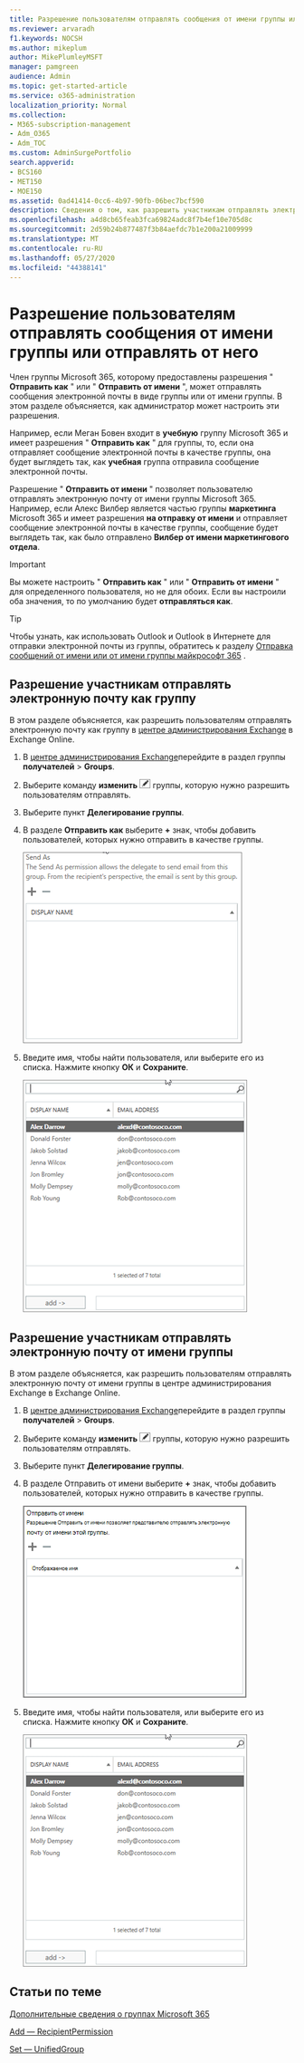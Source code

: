 ```yaml
---
title: Разрешение пользователям отправлять сообщения от имени группы или отправлять от него
ms.reviewer: arvaradh
f1.keywords: NOCSH
ms.author: mikeplum
author: MikePlumleyMSFT
manager: pamgreen
audience: Admin
ms.topic: get-started-article
ms.service: o365-administration
localization_priority: Normal
ms.collection:
- M365-subscription-management
- Adm_O365
- Adm_TOC
ms.custom: AdminSurgePortfolio
search.appverid:
- BCS160
- MET150
- MOE150
ms.assetid: 0ad41414-0cc6-4b97-90fb-06bec7bcf590
description: Сведения о том, как разрешить участникам отправлять электронную почту как группу Microsoft 365 или отправлять электронную почту от имени группы Майкрософт 365.
ms.openlocfilehash: a4d8cb65feab3fca69824adc8f7b4ef10e705d8c
ms.sourcegitcommit: 2d59b24b877487f3b84aefdc7b1e200a21009999
ms.translationtype: MT
ms.contentlocale: ru-RU
ms.lasthandoff: 05/27/2020
ms.locfileid: "44388141"
---
```

# <a name="allow-members-to-send-as-or-send-on-behalf-of-a-group"></a>Разрешение пользователям отправлять сообщения от имени группы или отправлять от него

Член группы Microsoft 365, которому предоставлены разрешения " **Отправить как** " или " **Отправить от имени** ", может отправлять сообщения электронной почты в виде группы или от имени группы. В этом разделе объясняется, как администратор может настроить эти разрешения.
  
Например, если Меган Бовен входит в **учебную** группу Microsoft 365 и имеет разрешения " **Отправить как** " для группы, то, если она отправляет сообщение электронной почты в качестве группы, она будет выглядеть так, как **учебная** группа отправила сообщение электронной почты. 
  
Разрешение " **Отправить от имени** " позволяет пользователю отправлять электронную почту от имени группы Microsoft 365. Например, если Алекс Вилбер является частью группы **маркетинга** Microsoft 365 и имеет разрешения **на отправку от имени** и отправляет сообщение электронной почты в качестве группы, сообщение будет выглядеть так, как было отправлено **Вилбер от имени маркетингового отдела**.

> [!IMPORTANT]
> Вы можете настроить " **Отправить как** " или " **Отправить от имени** " для определенного пользователя, но не для обоих. Если вы настроили оба значения, то по умолчанию будет **отправляться как**.

> [!TIP]
> Чтобы узнать, как использовать Outlook и Outlook в Интернете для отправки электронной почты из группы, обратитесь к разделу [Отправка сообщений от имени или от имени группы майкрософт 365](https://support.office.com/article/0f4964af-aec6-484b-a65c-0434df8cdb6b.aspx) .
    
## <a name="allow-members-to-send-email-as-a-group"></a>Разрешение участникам отправлять электронную почту как группу

В этом разделе объясняется, как разрешить пользователям отправлять электронную почту как группу в [центре администрирования Exchange](https://go.microsoft.com/fwlink/p/?linkid=2059104) в Exchange Online.
  
1. В <a href="https://go.microsoft.com/fwlink/p/?linkid=2059104" target="_blank">центре администрирования Exchange</a>перейдите в раздел группы **получателей** \> **Groups**.
    
2. Выберите команду **изменить** ![ значок редактирования группы для ](../../media/0cfcb590-dc51-4b4f-9276-bb2ce300d87e.png) группы, которую нужно разрешить пользователям отправлять.   
    
3. Выберите пункт **Делегирование группы**.
    
4. В разделе **Отправить как** выберите **+** знак, чтобы добавить пользователей, которых нужно отправить в качестве группы. 
    
    ![Нажмите значок "плюс", чтобы добавить пользователей, которых нужно отправить в качестве группы Microsoft 365.](../../media/1df167f6-1eff-4f98-9ecd-4230fab46557.png)
  
5. Введите имя, чтобы найти пользователя, или выберите его из списка. Нажмите кнопку **ОК** и **Сохраните**.
    
    ![Введите текст для поиска или выберите пользователя из списка.](../../media/522919cf-664c-4a25-8076-c51c8c9fbe43.png)
  
## <a name="allow-members-to-send-email-on-behalf-of-a-group"></a>Разрешение участникам отправлять электронную почту от имени группы

В этом разделе объясняется, как разрешить пользователям отправлять электронную почту от имени группы в центре администрирования Exchange в Exchange Online.
  
1. В <a href="https://go.microsoft.com/fwlink/p/?linkid=2059104" target="_blank">центре администрирования Exchange</a>перейдите в раздел группы **получателей** \> **Groups**.
    
2. Выберите команду **изменить** ![ значок редактирования группы для ](../../media/0cfcb590-dc51-4b4f-9276-bb2ce300d87e.png) группы, которую нужно разрешить пользователям отправлять. 
    
3. Выберите пункт **Делегирование группы**.
    
4. В разделе Отправить от имени выберите **+** знак, чтобы добавить пользователей, которых нужно отправить в качестве группы. 
    
    ![Нажмите значок "плюс", чтобы добавить пользователей, которых нужно отправить в качестве группы Microsoft 365.](../../media/2bae0579-8907-4d6b-8920-ddd6555897b4.png)
  
5. Введите имя, чтобы найти пользователя, или выберите его из списка. Нажмите кнопку **ОК** и **Сохраните**.
    
    ![Введите текст для поиска или выберите пользователя из списка.](../../media/522919cf-664c-4a25-8076-c51c8c9fbe43.png)

## <a name="related-articles"></a>Статьи по теме

[Дополнительные сведения о группах Microsoft 365](https://support.office.com/article/learn-about-office-365-groups-b565caa1-5c40-40ef-9915-60fdb2d97fa2)

[Add — RecipientPermission](https://go.microsoft.com/fwlink/p/?LinkId=723960)

[Set — UnifiedGroup](https://go.microsoft.com/fwlink/p/?LinkId=616189)
